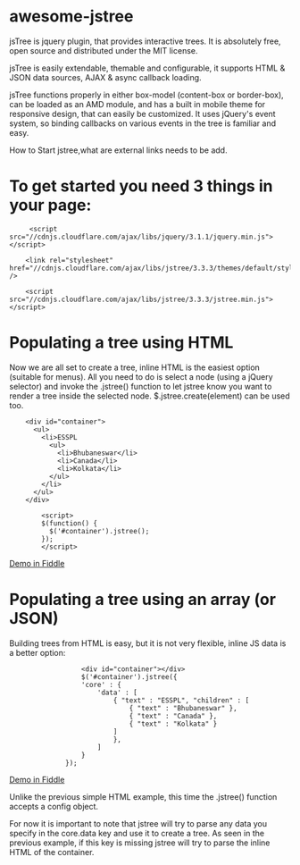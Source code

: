 # awesome-jstree
jsTree is jquery plugin, that provides interactive trees. It is absolutely free, open source and distributed under the MIT license.

jsTree is easily extendable, themable and configurable, it supports HTML & JSON data sources, AJAX & async callback loading.

jsTree functions properly in either box-model (content-box or border-box), can be loaded as an AMD module, and has a built in mobile theme for responsive design, that can easily be customized. It uses jQuery's event system, so binding callbacks on various events in the tree is familiar and easy.

How to Start jstree,what are external links needs to be add.
# To get started you need 3 things in your page:

         <script src="//cdnjs.cloudflare.com/ajax/libs/jquery/3.1.1/jquery.min.js"></script>

        <link rel="stylesheet" href="//cdnjs.cloudflare.com/ajax/libs/jstree/3.3.3/themes/default/style.min.css" />

        <script src="//cdnjs.cloudflare.com/ajax/libs/jstree/3.3.3/jstree.min.js"></script>

# Populating a tree using HTML

Now we are all set to create a tree, inline HTML is the easiest option (suitable for menus). All you need to do is select a node (using a jQuery selector) and invoke the .jstree() function to let jstree know you want to render a tree inside the selected node. $.jstree.create(element) can be used too.

        <div id="container">
          <ul>
            <li>ESSPL
              <ul>
                <li>Bhubaneswar</li>
                <li>Canada</li>
                <li>Kolkata</li>
              </ul>
            </li>
          </ul>
        </div>

            <script>
            $(function() {
              $('#container').jstree();
            });
            </script>

<a href="https://jsfiddle.net/binaynayak/5rm8pa8b/1/">Demo in Fiddle</a>

# Populating a tree using an array (or JSON)

 Building trees from HTML is easy, but it is not very flexible, inline JS data is a better option:

                      <div id="container"></div>
                      $('#container').jstree({
                      'core' : {
                          'data' : [
                              { "text" : "ESSPL", "children" : [
                                  { "text" : "Bhubaneswar" },
                                  { "text" : "Canada" },
                                  { "text" : "Kolkata" }
                              ]
                              },
                          ]
                      }
                  });



<a href="https://jsfiddle.net/bnkumar58/ck30jt7z/">Demo in Fiddle</a>

Unlike the previous simple HTML example, this time the .jstree() function accepts a config object.

For now it is important to note that jstree will try to parse any data you specify in the core.data key and use it to create a tree. As seen in the previous example, if this key is missing jstree will try to parse the inline HTML of the container.

